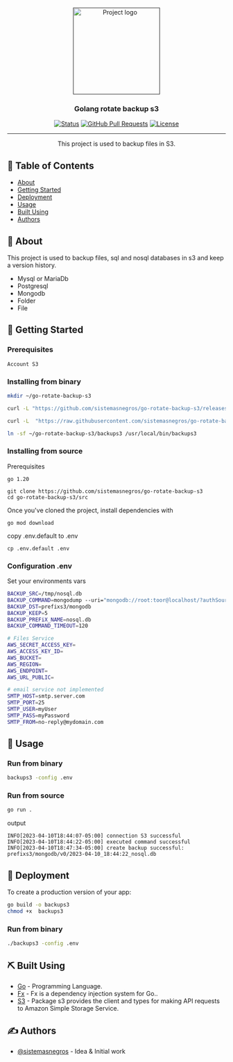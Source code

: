 <p align="center">
  <a href="" rel="noopener">
 <img height=200px src="https://miro.medium.com/max/900/1*5JXt0wiQjX_FDwYvrxPN9Q.png" alt="Project logo"></a>
</p>

<h3 align="center">Golang rotate backup s3</h3>

<div align="center">

[![Status](https://img.shields.io/badge/status-active-success.svg)]()
[![GitHub Pull Requests](https://img.shields.io/github/issues-pr/kylelobo/The-Documentation-Compendium.svg)](https://github.com/kylelobo/The-Documentation-Compendium/pulls)
[![License](https://img.shields.io/badge/license-MIT-blue.svg)](/LICENSE)

</div>

---

<p align="center"> This project is used to backup files in S3.
    <br> 
</p>

## 📝 Table of Contents

- [About](#about)
- [Getting Started](#getting_started)
- [Deployment](#deployment)
- [Usage](#usage)
- [Built Using](#built_using)
- [Authors](#authors)

## 🧐 About <a name = "about"></a>

This project is used to backup files, sql and nosql databases in s3 and keep a version history.

- Mysql or MariaDb
- Postgresql
- Mongodb
- Folder
- File

## 🏁 Getting Started <a name = "getting_started"></a>

### Prerequisites

```
Account S3
```

### Installing from binary

```bash
mkdir ~/go-rotate-backup-s3

curl -L "https://github.com/sistemasnegros/go-rotate-backup-s3/releases/download/v1.0.1/backups3" -o ~/go-rotate-backup-s3/backups3 

curl -L  "https://raw.githubusercontent.com/sistemasnegros/go-rotate-backup-s3/master/.env.default" -o ~/go-rotate-backup-s3/.env

ln -sf ~/go-rotate-backup-s3/backups3 /usr/local/bin/backups3
```

### Installing from source

Prerequisites

```
go 1.20
```

```
git clone https://github.com/sistemasnegros/go-rotate-backup-s3
cd go-rotate-backup-s3/src
```

Once you've cloned the project, install dependencies with

```
go mod download
```

copy .env.default to .env

```
cp .env.default .env
```

### Configuration .env

Set your environments vars
```bash
BACKUP_SRC=/tmp/nosql.db
BACKUP_COMMAND=mongodump --uri="mongodb://root:toor@localhost/?authSource=admin" --db=certimail --archive="${BACKUP_SRC}"
BACKUP_DST=prefixs3/mongodb
BACKUP_KEEP=5
BACKUP_PREFiX_NAME=nosql.db
BACKUP_COMMAND_TIMEOUT=120

# Files Service
AWS_SECRET_ACCESS_KEY=
AWS_ACCESS_KEY_ID=
AWS_BUCKET=
AWS_REGION=
AWS_ENDPOINT=
AWS_URL_PUBLIC=

# email service not implemented 
SMTP_HOST=smtp.server.com
SMTP_PORT=25
SMTP_USER=myUser
SMTP_PASS=myPassword
SMTP_FROM=no-reply@mydomain.com
```



## 🎈 Usage <a name="usage"></a>

### Run from binary

```bash
backups3 -config .env
```

### Run from source

```bash
go run .
```

output 

```
INFO[2023-04-10T18:44:07-05:00] connection S3 successful               
INFO[2023-04-10T18:44:22-05:00] executed command successful              
INFO[2023-04-10T18:47:34-05:00] create backup successful: prefixs3/mongodb/v0/2023-04-10_18:44:22_nosql.db 
```


## 🚀 Deployment <a name = "deployment"></a>

To create a production version of your app:

```bash
go build -o backups3
chmod +x  backups3
```

### Run from binary

```bash
./backups3 -config .env
```

## ⛏️ Built Using <a name = "built_using"></a>

- [Go](https://go.dev/) - Programming Language.
- [Fx](https://github.com/uber-go/fx) - Fx is a dependency injection system for Go..
- [S3](https://pkg.go.dev/github.com/aws/aws-sdk-go/service/s3) - Package s3 provides the client and types for making API requests to Amazon Simple Storage Service.

## ✍️ Authors <a name = "authors"></a>

- [@sistemasnegros](https://github.com/sistemasnegros) - Idea & Initial work
